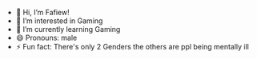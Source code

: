 - 👋 Hi, I’m Fafiew!
- 👀 I’m interested in Gaming
- 🌱 I’m currently learning Gaming
- 😄 Pronouns: male
- ⚡ Fun fact: There's only 2 Genders the others are ppl being mentally ill
